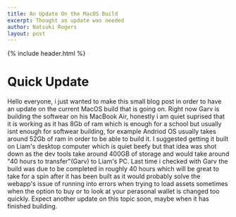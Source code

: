 ```yaml
---
title: An Update On the MacOS Build
excerpt: Thought an update was needed
author: Natsuki Rogers
layout: post
---
```

{% include header.html %}

# Quick Update
Hello everyone, i just wanted to make this small blog post in order to have an update on the current MacOS build that is going on. 
Right now Garv is building the softwear on his MacBook Air, honestly i am quiet suprised that it is working as it has 8Gb of ram which is enough for a school but 
usually isnt enough for softwear building, for example Andriod OS usually takes around 52Gb of ram in order to be able to build it. I suggested getting it built on Liam's
desktop computer which is quiet beefy but that idea was shot down as the dev tools take around 400GB of storage and would take around "40 hours to transfer"(Garv) to Liam's PC.
Last time i checked with Garv the build was due to be completed in roughly 40 hours which will be great to take for a spin after it has been built as it would probably solve the webapp's
issue of running into errors when trying to load assets sometimes when the option to buy or to look at your perasonal wallet is changed too quickly. Expect another update on this topic soon,
maybe when it has finished building.
